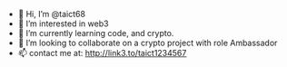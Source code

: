 - 👋 Hi, I’m @taict68
- 👀 I’m interested in web3
- 🌱 I’m currently learning code, and crypto.
- 💞️ I’m looking to collaborate on a crypto project with role Ambassador
- 📫 contact me at: http://link3.to/taict1234567

<!---
taict68/taict68 is a ✨ special ✨ repository because its `README.md` (this file) appears on your GitHub profile.
You can click the Preview link to take a look at your changes.
--->
